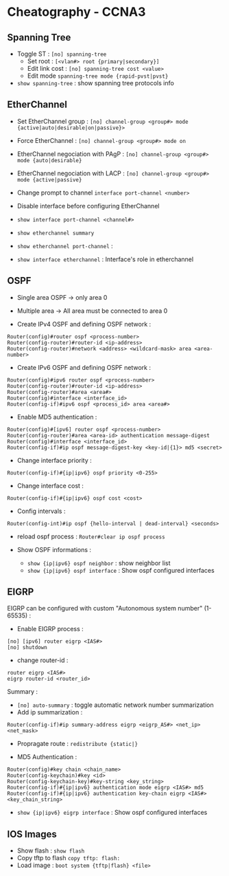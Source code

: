 # Cheatography - CCNA3

## Spanning Tree
- Toggle ST : `[no] spanning-tree`
  - Set root : `[<vlan#> root {primary|secondary}]`
  - Edit link cost : `[no] spanning-tree cost <value>`
  - Edit mode `spanning-tree mode {rapid-pvst|pvst}`
- `show spanning-tree` : show spanning tree protocols info

## EtherChannel
- Set EtherChannel group : `[no] channel-group <group#> mode {active|auto|desirable|on|passive}>`
- Force EtherChannel : `[no] channel-group <group#> mode on`
- EtherChannel negociation with PAgP : `[no] channel-group <group#> mode {auto|desirable}`
- EtherChannel negociation with LACP : `[no] channel-group <group#> mode {active|passive}`

- Change prompt to channel `interface port-channel <number>`

- Disable interface before configuring EtherChannel
- `show interface port-channel <channel#>`
- `show etherchannel summary`
- `show etherchannel port-channel` :
- `show interface etherchannel` : Interface's role in etherchannel

## OSPF
- Single area OSPF -> only area 0
- Multiple area -> All area must be connected to area 0

- Create IPv4 OSPF and defining OSPF network :
```
Router(config)#router ospf <process-number>
Router(config-router)#router-id <ip-address>
Router(config-router)#network <address> <wildcard-mask> area <area-number>
```

- Create IPv6 OSPF and defining OSPF network :
```
Router(config)#ipv6 router ospf <process-number>
Router(config-router)#router-id <ip-address>
Router(config-router)#area <area#>
Router(config)#interface <interface_id>
Router(config-if)#ipv6 ospf <process_id> area <area#>
```

- Enable MD5 authentication :
```
Router(config)#[ipv6] router ospf <process-number>
Router(config-router)#area <area-id> authentication message-digest
Router(config)#interface <interface_id>
Router(config-if)#ip ospf message-digest-key <key-id|{1}> md5 <secret>
```

- Change interface priority :
```
Router(config-if)#{ip|ipv6} ospf priority <0-255>
```

- Change interface cost :
```
Router(config-if)#{ip|ipv6} ospf cost <cost>
```

- Config intervals :
```
Router(config-int)#ip ospf {hello-interval | dead-interval} <seconds>
```

-  reload ospf process : `Router#clear ip ospf process`

- Show  OSPF informations :
  - `show {ip|ipv6} ospf neighbor` : show neighbor list
  - `show {ip|ipv6} ospf interface` : Show ospf configured interfaces

## EIGRP
EIGRP can be configured with custom "Autonomous system number" (1-65535) :

- Enable EIGRP process :
```
[no] [ipv6] router eigrp <IAS#>
[no] shutdown
```

- change router-id :
```
router eigrp <IAS#>
eigrp router-id <router_id>
```

Summary :
- `[no] auto-summary` : toggle automatic network number summarization
- Add ip summarization :
```
Router(config-if)#ip summary-address eigrp <eigrp_AS#> <net_ip> <net_mask>
```

- Propragate route : `redistribute {static|}`

-  MD5 Authentication :
```
Router(config)#key chain <chain_name>
Router(config-keychain)#key <id>
Router(config-keychain-key)#key-string <key_string>
Router(config-if)#{ip|ipv6} authentication mode eigrp <IAS#> md5
Router(config-if)#{ip|ipv6} authentication key-chain eigrp <IAS#> <key_chain_string>
```

- `show {ip|ipv6} eigrp interface` : Show ospf configured interfaces

## IOS Images
- Show flash : `show flash`
- Copy tftp to flash `copy tftp: flash:`
- Load image : `boot system {tftp|flash} <file> `
